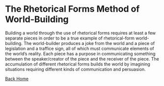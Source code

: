 # The Rhetorical Forms Method of World-Building

Building a world through the use of rhetorical forms requires at least a few separate pieces in order to be a true example of rhetorical-form world-building. The world-builder produces a joke from the world and a piece of legislation and a traffice sign, all of which must communicate elements of the world’s reality. Each piece has a purpose in communicating something between the speaker/creator of the piece and the receiver of the piece. The accumulation of different rhetorical forms builds the world by imagining situations requiring different kinds of communication and persuasion.


[Back Home](/)
